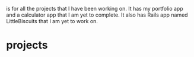 is for all the projects that I have been working on.
It has my portfolio app and a calculator app that I am yet to complete.
It also has Rails app named LittleBiscuits that I am yet to work on.
# projects